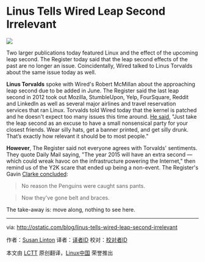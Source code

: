 Linus Tells Wired Leap Second Irrelevant
================================================================================
![](https://farm4.staticflickr.com/3852/14863156322_a354770b14_o.jpg)

Two larger publications today featured Linux and the effect of the upcoming leap second. The Register today said that the leap second effects of the past are no longer an issue. Coincidentally, Wired talked to Linus Torvalds about the same issue today as well.

**Linus Torvalds** spoke with Wired's Robert McMillan about the approaching leap second due to be added in June. The Register said the last leap second in 2012 took out Mozilla, StumbleUpon, Yelp, FourSquare, Reddit and LinkedIn as well as several major airlines and travel reservation services that ran Linux. Torvalds told Wired today that the kernel is patched and he doesn't expect too many issues this time around. [He said][1], "Just take the leap second as an excuse to have a small nonsensical party for your closest friends. Wear silly hats, get a banner printed, and get silly drunk. That’s exactly how relevant it should be to most people."

**However**, The Register said not everyone agrees with Torvalds' sentiments. They quote Daily Mail saying, "The year 2015 will have an extra second — which could wreak havoc on the infrastructure powering the Internet," then remind us of the Y2K scare that ended up being a non-event. The Register's Gavin [Clarke concluded][2]:

> No reason the Penguins were caught sans pants.

> Now they've gone belt and braces.

The take-away is: move along, nothing to see here.

--------------------------------------------------------------------------------

via: http://ostatic.com/blog/linus-tells-wired-leap-second-irrelevant

作者：[Susan Linton][a]
译者：[译者ID](https://github.com/译者ID)
校对：[校对者ID](https://github.com/校对者ID)

本文由 [LCTT](https://github.com/LCTT/TranslateProject) 原创翻译，[Linux中国](http://linux.cn/) 荣誉推出

[a]:http://ostatic.com/member/susan-linton
[1]:http://www.wired.com/2015/01/torvalds_leapsecond/
[2]:http://www.theregister.co.uk/2015/01/09/leap_second_bug_linux_hysteria/